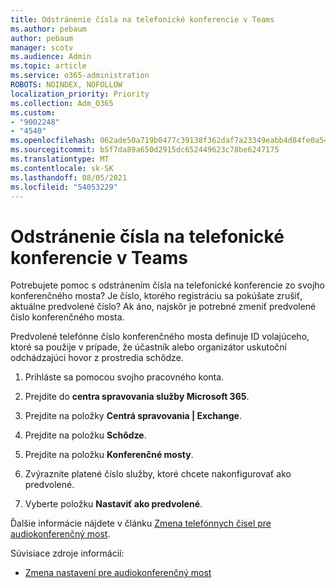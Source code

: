 ```yaml
---
title: Odstránenie čísla na telefonické konferencie v Teams
ms.author: pebaum
author: pebaum
manager: scotv
ms.audience: Admin
ms.topic: article
ms.service: o365-administration
ROBOTS: NOINDEX, NOFOLLOW
localization_priority: Priority
ms.collection: Adm_O365
ms.custom:
- "9002248"
- "4540"
ms.openlocfilehash: 062ade50a719b0477c39138f362daf7a23349eabb4d84fe0a54375326f25e3e0
ms.sourcegitcommit: b5f7da89a650d2915dc652449623c78be6247175
ms.translationtype: MT
ms.contentlocale: sk-SK
ms.lasthandoff: 08/05/2021
ms.locfileid: "54053229"
---
```

# <a name="remove-teams-dial-in-conferencing-number"></a>Odstránenie čísla na telefonické konferencie v Teams

Potrebujete pomoc s odstránením čísla na telefonické konferencie zo svojho konferenčného mosta? Je číslo, ktorého registráciu sa pokúšate zrušiť, aktuálne predvolené číslo? Ak áno, najskôr je potrebné zmeniť predvolené číslo konferenčného mosta.

Predvolené telefónne číslo konferenčného mosta definuje ID volajúceho, ktoré sa použije v prípade, že účastník alebo organizátor uskutoční odchádzajúci hovor z prostredia schôdze.

1. Prihláste sa pomocou svojho pracovného konta.

2. Prejdite do **centra spravovania služby Microsoft 365**.

3. Prejdite na položky **Centrá spravovania | Exchange**.

4. Prejdite na položku **Schôdze**.

5. Prejdite na položku **Konferenčné mosty**.

6. Zvýraznite platené číslo služby, ktoré chcete nakonfigurovať ako predvolené.

7. Vyberte položku **Nastaviť ako predvolené**.

Ďalšie informácie nájdete v článku [Zmena telefónnych čísel pre audiokonferenčný most](https://docs.microsoft.com/microsoftteams/change-the-phone-numbers-on-your-audio-conferencing-bridge).

Súvisiace zdroje informácií:

- [Zmena nastavení pre audiokonferenčný most](https://docs.microsoft.com/microsoftteams/change-the-settings-for-an-audio-conferencing-bridge)
